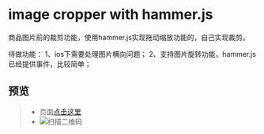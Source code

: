 # image cropper with hammer.js
商品图片前的裁剪功能，使用hammer.js实现拖动缩放功能的，自己实现裁剪。

待做功能：
1、ios下需要处理图片横向问题；
2、支持图片旋转功能，hammer.js已经提供事件，比较简单；

## 预览
> * 页面[点击这里](https://yangyuji.github.io/image-cropper/demo.html)
> * ![扫描二维码](https://github.com/yangyuji/image-cropper/blob/master/qrcode.png)